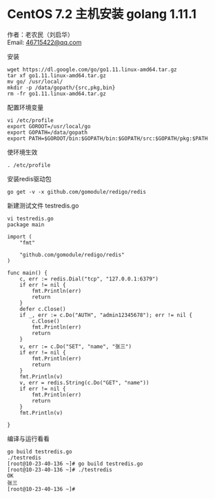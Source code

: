 # CentOS 7.2 主机安装 golang 1.11.1
作者：老农民（刘启华）  
Email: 46715422@qq.com
  
安装  
      
    wget https://dl.google.com/go/go1.11.linux-amd64.tar.gz
    tar xf go1.11.linux-amd64.tar.gz
    mv go/ /usr/local/
    mkdir -p /data/gopath/{src,pkg,bin}
	rm -fr go1.11.linux-amd64.tar.gz
    	
配置环境变量  
    
    vi /etc/profile
    export GOROOT=/usr/local/go
    export GOPATH=/data/gopath
    export PATH=$GOROOT/bin:$GOPATH/bin:$GOPATH/src:$GOPATH/pkg:$PATH
    
使环境生效  
    
    . /etc/profile
    
安装redis驱动包  
    
    go get -v -x github.com/gomodule/redigo/redis
    
新建测试文件 testredis.go  
    
    vi testredis.go
    package main
    
    import (
    	"fmt"
    
    	"github.com/gomodule/redigo/redis"
    )
    
    func main() {
    	c, err := redis.Dial("tcp", "127.0.0.1:6379")
    	if err != nil {
    		fmt.Println(err)
    		return
    	}
    	defer c.Close()
    	if _, err := c.Do("AUTH", "admin12345678"); err != nil {
    		c.Close()
    		fmt.Println(err)
    		return
    	}
    	v, err := c.Do("SET", "name", "张三")
    	if err != nil {
    		fmt.Println(err)
    		return
    	}
    	fmt.Println(v)
    	v, err = redis.String(c.Do("GET", "name"))
    	if err != nil {
    		fmt.Println(err)
    		return
    	}
    	fmt.Println(v)
    
    }
    
编译与运行看看  
    
    go build testredis.go
	./testredis
    [root@10-23-40-136 ~]# go build testredis.go 
    [root@10-23-40-136 ~]# ./testredis 
    OK
    张三
    [root@10-23-40-136 ~]#
    